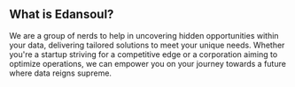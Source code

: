 What is **Edansoul**?
----------------------

We are a group of nerds to help in uncovering hidden opportunities within your data, delivering tailored solutions to meet your unique needs. Whether you're a startup striving for a competitive edge or a corporation aiming to optimize operations, we can empower you on your journey towards a future where data reigns supreme.
